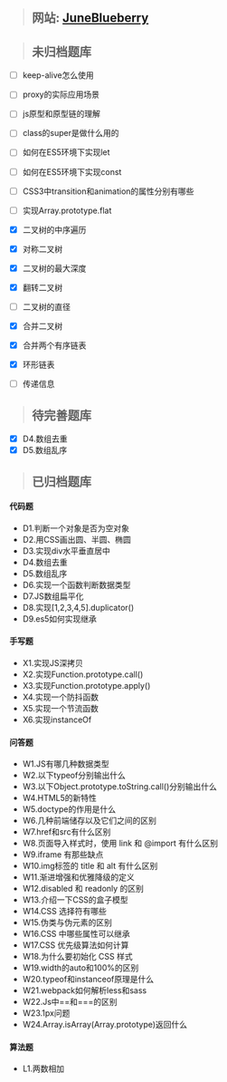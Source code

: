 > ## 网站: [JuneBlueberry](https://juneblueberry.github.io/)

> ## 未归档题库

- [ ] keep-alive怎么使用
- [ ] proxy的实际应用场景
- [ ] js原型和原型链的理解
- [ ] class的super是做什么用的
- [ ] 如何在ES5环境下实现let
- [ ] 如何在ES5环境下实现const
- [ ] CSS3中transition和animation的属性分别有哪些
- [ ] 实现Array.prototype.flat

- [X] 二叉树的中序遍历
- [X] 对称二叉树
- [X] 二叉树的最大深度
- [X] 翻转二叉树
- [ ] 二叉树的直径
- [X] 合并二叉树
- [X] 合并两个有序链表
- [X] 环形链表

- [ ] 传递信息

> ## 待完善题库

- [X] D4.数组去重
- [X] D5.数组乱序

> ## 已归档题库

#### 代码题

- D1.判断一个对象是否为空对象
- D2.用CSS画出圆、半圆、椭圆
- D3.实现div水平垂直居中
- D4.数组去重
- D5.数组乱序
- D6.实现一个函数判断数据类型
- D7.JS数组扁平化
- D8.实现[1,2,3,4,5].duplicator()
- D9.es5如何实现继承

#### 手写题

- X1.实现JS深拷贝
- X2.实现Function.prototype.call()
- X3.实现Function.prototype.apply()
- X4.实现一个防抖函数
- X5.实现一个节流函数
- X6.实现instanceOf

#### 问答题

- W1.JS有哪几种数据类型
- W2.以下typeof分别输出什么
- W3.以下Object.prototype.toString.call()分别输出什么
- W4.HTML5的新特性
- W5.doctype的作用是什么
- W6.几种前端储存以及它们之间的区别
- W7.href和src有什么区别
- W8.页面导入样式时，使用 link 和 @import 有什么区别
- W9.iframe 有那些缺点
- W10.img标签的 title 和 alt 有什么区别
- W11.渐进增强和优雅降级的定义
- W12.disabled 和 readonly 的区别
- W13.介绍一下CSS的盒子模型
- W14.CSS 选择符有哪些
- W15.伪类与伪元素的区别
- W16.CSS 中哪些属性可以继承
- W17.CSS 优先级算法如何计算
- W18.为什么要初始化 CSS 样式
- W19.width的auto和100%的区别
- W20.typeof和instanceof原理是什么
- W21.webpack如何解析less和sass
- W22.Js中==和===的区别
- W23.1px问题
- W24.Array.isArray(Array.prototype)返回什么


#### 算法题

- L1.两数相加